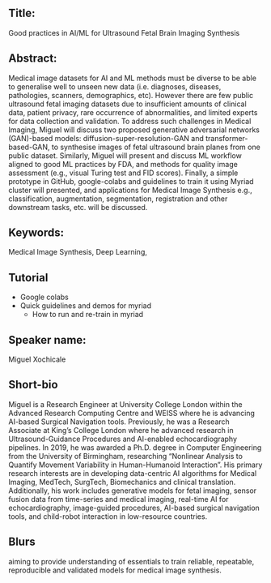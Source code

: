 
## Title:
Good practices in AI/ML for Ultrasound Fetal Brain Imaging Synthesis

## Abstract:
Medical image datasets for AI and ML methods must be diverse to be able to generalise well to unseen new data (i.e. diagnoses, diseases, pathologies, scanners, demographics, etc).
However there are few public ultrasound fetal imaging datasets due to insufficient amounts of clinical data, patient privacy, rare occurrence of abnormalities, and limited experts for data collection and validation.
To address such challenges in Medical Imaging, Miguel will discuss two proposed generative adversarial networks (GAN)-based models: diffusion-super-resolution-GAN and transformer-based-GAN, to synthesise images of fetal ultrasound brain planes from one public dataset.
Similarly, Miguel will present and discuss ML workflow aligned to good ML practices by FDA, and methods for quality image assessment (e.g., visual Turing test and FID scores).
Finally, a simple prototype in GitHub, google-colabs and guidelines to train it using Myriad cluster will presented, and applications for Medical Image Synthesis e.g., classification, augmentation, segmentation, registration and other downstream tasks, etc. will be discussed.



## Keywords:
Medical Image Synthesis, Deep Learning, 

## Tutorial
* Google colabs 
* Quick guidelines and demos for myriad
	* How to run and re-train in myriad

## Speaker name:
Miguel Xochicale

## Short-bio
Miguel is a Research Engineer at University College London within the Advanced Research Computing Centre and WEISS where he is advancing AI-based Surgical Navigation tools. Previously, he was a Research Associate at King’s College London where he advanced research in Ultrasound-Guidance Procedures and AI-enabled echocardiography pipelines. In 2019, he was awarded a Ph.D. degree in Computer Engineering from the University of Birmingham, researching “Nonlinear Analysis to Quantify Movement Variability in Human-Humanoid Interaction”. His primary research interests are in developing data-centric AI algorithms for Medical Imaging, MedTech, SurgTech, Biomechanics and clinical translation. Additionally, his work includes generative models for fetal imaging, sensor fusion data from time-series and medical imaging, real-time AI for echocardiography, image-guided procedures, AI-based surgical navigation tools, and child-robot interaction in low-resource countries.


## Blurs
aiming to provide understanding of essentials to train reliable, repeatable, reproducible and validated models for medical image synthesis.
